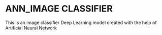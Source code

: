 # ANN_IMAGE CLASSIFIER

This is an image classifier Deep Learning model created with the help of Artificial Neural Network

